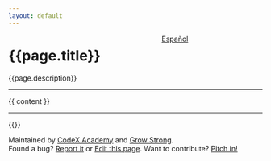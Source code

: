 ```yaml
---
layout: default
---
```

<div style="float: right; width: 200px"><a id="spanish-link" href="#" style="display: hidden">Español</a></div>
<h1>{{page.title}}</h1>

{{page.description}}

<p><hr/></p>

{{ content }}

<p><hr/></p>

{{}}

Maintained by <a href='https://codex.academy'>CodeX Academy</a> and <a href='https://growstrong.io'>Grow Strong</a>.<br/>
Found a bug? <a href='{{site.github.repository_url}}/issues}}'>Report it</a> or <a href="{{site.github.repository_url}}/blob/master/{{page.path}}">Edit this page</a>. Want to contribute? <a href="{{ link /contributing.md }}">Pitch in!</a>

<script>
setTimeout(()=> {
    const url = "{{link page.id}}";
    const es_url = url.replace(".html","-es.html");
    const link = document.getElementById("spanish-link");
    console.log("es_url", es_url);
    console.log("link", link);
    link.href = es_url;
    link.style = "display: block";
}, 500);
</script>